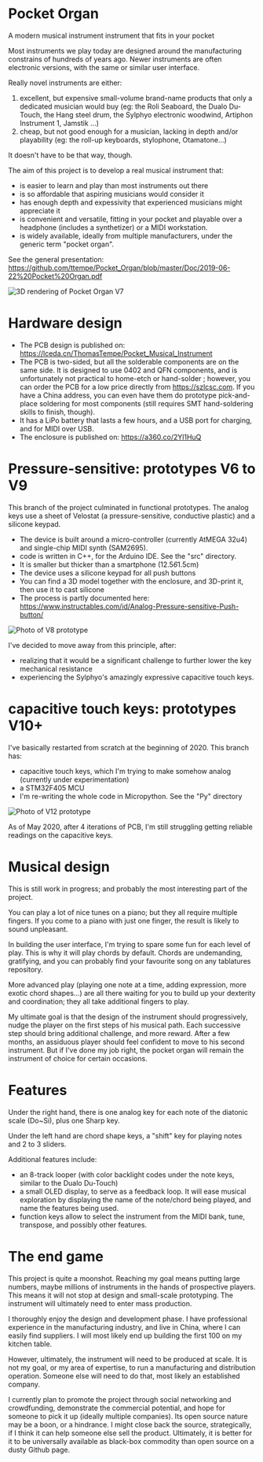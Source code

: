 # Pocket Organ

A modern musical instrument instrument that fits in your pocket

Most instruments we play today are designed around the manufacturing constrains of hundreds of years ago.
Newer instruments are often electronic versions, with the same or similar user interface.

Really novel instruments are either:
1. excellent, but expensive small-volume brand-name products that only a dedicated musician would buy (eg: the Roli Seaboard, the Dualo Du-Touch, the Hang steel drum, the Sylphyo electronic woodwind, Artiphon Instrument 1, Jamstik ...)
2. cheap, but not good enough for a musician, lacking in depth and/or playability (eg: the roll-up keyboards, stylophone, Otamatone...)

It doesn't have to be that way, though.

The aim of this project is to develop a real musical instrument that:
* is easier to learn and play than most instruments out there
* is so affordable that aspiring musicians would consider it
* has enough depth and expessivity that experienced musicians might appreciate it
* is convenient and versatile, fitting in your pocket and playable over a headphone (includes a synthetizer) or a MIDI workstation.
* is widely available, ideally from multiple manufacturers, under the generic term "pocket organ".

See the general presentation: https://github.com/ttempe/Pocket_Organ/blob/master/Doc/2019-06-22%20Pocket%20Organ.pdf

![3D rendering of Pocket Organ V7](https://github.com/ttempe/Pocket_Organ/blob/master/Pictures/V7/V7_rendering_small.png)

# Hardware design

* The PCB design is published on: https://lceda.cn/ThomasTempe/Pocket_Musical_Instrument
 * The PCB is two-sided, but all the solderable components are on the same side. It is designed to use 0402 and QFN components, and is unfortunately not practical to home-etch or hand-solder ; however, you can order the PCB for a low price directly from https://szlcsc.com. If you have a China address, you can even have them do prototype pick-and-place soldering for most components (still requires SMT hand-soldering skills to finish, though). 
 * It has a LiPo battery that lasts a few hours, and a USB port for charging, and for MIDI over USB.
* The enclosure is published on: https://a360.co/2Yl1HuQ

# Pressure-sensitive: prototypes V6 to V9

This branch of the project culminated in functional prototypes.
The analog keys use a sheet of Velostat (a pressure-sensitive, conductive plastic) and a silicone keypad.

* The device is built around a micro-controller (currently AtMEGA 32u4) and single-chip MIDI synth (SAM2695).
* code is written in C++, for the Arduino IDE. See the "src" directory.
* It is smaller but thicker than a smartphone (12.5*6*1.5cm)
* The device uses a silicone keypad for all push buttons
 * You can find a 3D model together with the enclosure, and 3D-print it, then use it to cast silicone
 * The process is partly documented here: https://www.instructables.com/id/Analog-Pressure-sensitive-Push-button/
 
![Photo of V8 prototype](https://github.com/ttempe/Pocket_Organ/blob/master/Pictures/V7/V8_proto_small.PNG)
 
I've decided to move away from this principle, after:
* realizing that it would be a significant challenge to further lower the key mechanical resistance
* experiencing the Sylphyo's amazingly expressive capacitive touch keys.

# capacitive touch keys: prototypes V10+

I've basically restarted from scratch at the beginning of 2020. This branch has:
* capacitive touch keys, which I'm trying to make somehow analog (currently under experimentation)
* a STM32F405 MCU
* I'm re-writing the whole code in Micropython. See the "Py" directory

![Photo of V12 prototype](https://github.com/ttempe/Pocket_Organ/blob/master/Pictures/V12/V12_assembled.jpg)

As of May 2020, after 4 iterations of PCB, I'm still struggling getting reliable readings on the capacitive keys.

# Musical design

This is still work in progress; and probably the most interesting part of the project.

You can play a lot of nice tunes on a piano; but they all require multiple fingers. If you come to a piano with just one finger, the result is likely to sound unpleasant.

In building the user interface, I'm trying to spare some fun for each level of play. This is why it will play chords by default. Chords are undemanding, gratifying, and you can probably find your favourite song on any tablatures repository.

More advanced play (playing one note at a time, adding expression, more exotic chord shapes...) are all there waiting for you to build up your dexterity and coordination; they all take additional fingers to play.

My ultimate goal is that the design of the instrument should progressively, nudge the player on the first steps of his musical path. Each successive step should bring additional challenge, and more reward. After a few months, an assiduous player should feel confident to move to his second instrument. But if I've done my job right, the pocket organ will remain the instrument of choice for certain occasions.

# Features

Under the right hand, there is one analog key for each note of the diatonic scale (Do~Si), plus one Sharp key.

Under the left hand are chord shape keys, a "shift" key for playing notes and 2 to 3 sliders.

Additional features include:
* an 8-track looper (with color backlight codes under the note keys, similar to the Dualo Du-Touch)
* a small OLED display, to serve as a feedback loop. It will ease musical exploration by displaying the name of the note/chord being played, and name the features being used.
* function keys allow to select the instrument from the MIDI bank, tune, transpose, and possibly other features.

# The end game

This project is quite a moonshot. Reaching my goal means putting large numbers, maybe millions of instruments in the hands of prospective players. This means it will not stop at design and small-scale prototyping. The instrument will ultimately need to enter mass production.

I thoroughly enjoy the design and development phase. I have professional experience in the manufacturing industry, and live in China, where I can easily find suppliers. I will most likely end up building the first 100 on my kitchen table.

However, ultimately, the instrument will need to be produced at scale. It is not my goal, or my area of expertise, to run a manufacturing and distribution operation. Someone else will need to do that, most likely an established company. 

I currently plan to promote the project through social networking and crowdfunding, demonstrate the commercial potential, and hope for someone to pick it up (ideally multiple companies).
Its open source nature may be a boon, or a hindrance. I might close back the source, strategically, if I think it can help someone else sell the product. Ultimately, it is better for it to be universally available as black-box commodity than open source on a dusty Github page.
